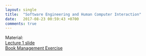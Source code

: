 ```yaml
---
layout: single
title:  "Software Engineering and Human Computer Interaction"
date:   2017-08-23 00:59:43 +0700
comments: true
---
```

Material:  
[Lecture 1 slide][lecture1]  
[Book Management Exercise][exercise1]

[exercise1]: https://goo.gl/vTV8zM
[lecture1]: /courses/sehci/lecture1.pptx